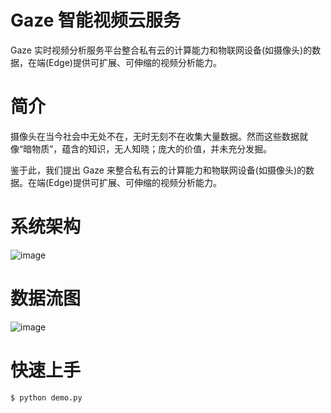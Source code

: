 # Gaze 智能视频云服务

Gaze 实时视频分析服务平台整合私有云的计算能力和物联网设备(如摄像头)的数据，在端(Edge)提供可扩展、可伸缩的视频分析能力。

# 简介
摄像头在当今社会中无处不在，无时无刻不在收集大量数据。然而这些数据就像“暗物质”，蕴含的知识，无人知晓；庞大的价值，并未充分发掘。

鉴于此，我们提出 Gaze 来整合私有云的计算能力和物联网设备(如摄像头)的数据。在端(Edge)提供可扩展、可伸缩的视频分析能力。

# 系统架构

![image](https://github.com/foamliu/Gaze/raw/master/images/architecture.svg?sanitize=true)

# 数据流图

![image](https://github.com/foamliu/Gaze/raw/master/images/dataflow.svg?sanitize=true)

# 快速上手

```bash
$ python demo.py
```



